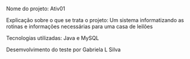 Nome do projeto:
Ativ01

Explicação sobre o que se trata o projeto:
Um sistema informatizando as rotinas e informações necessárias para uma casa de leilões

Tecnologias utilizadas: 
Java e MySQL

Desemvolvimento do teste por Gabriela L Silva